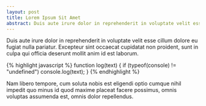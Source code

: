 ```yaml
---
layout: post
title: Lorem Ipsum Sit Amet
abstract: Duis aute irure dolor in reprehenderit in voluptate velit esse cillum dolore eu fugiat nulla pariatur.
---
```


Duis aute irure dolor in reprehenderit in voluptate velit esse cillum dolore eu fugiat nulla pariatur. Excepteur sint occaecat cupidatat non proident, sunt in culpa qui officia deserunt mollit anim id est laborum.


{% highlight javascript %}
function log(text) {
	if (typeof(console) != "undefined") console.log(text);
}
{% endhighlight %}

Nam libero tempore, cum soluta nobis est eligendi optio cumque nihil impedit quo minus id quod maxime placeat facere possimus, omnis voluptas assumenda est, omnis dolor repellendus.
																										
